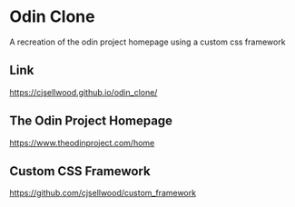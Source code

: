 # Odin Clone
A recreation of the odin project homepage using a custom css framework

## Link
<https://cjsellwood.github.io/odin_clone/> 

## The Odin Project Homepage
<https://www.theodinproject.com/home>

## Custom CSS Framework
<https://github.com/cjsellwood/custom_framework>